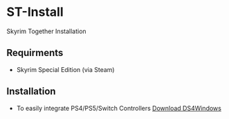 # ST-Install
Skyrim Together Installation


## Requirments

- Skyrim Special Edition (via Steam)


## Installation

- To easily integrate PS4/PS5/Switch Controllers [Download DS4Windows](https://ds4-windows.com/download/ryochan7-ds4windows)


